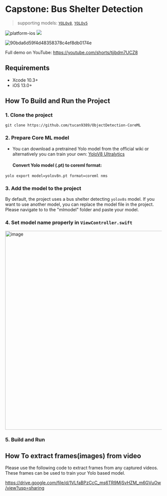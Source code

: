 # Capstone: Bus Shelter Detection

> supporting models: [`YOLOv8`](https://github.com/ultralytics/ultralytics), [`YOLOv5`](https://github.com/ultralytics/yolov5)

![platform-ios](https://img.shields.io/badge/platform-ios-violet.svg)
![](https://img.shields.io/badge/CoreML-8A2BE2)

![90bda6d59f4d48358378c4ef8db0174e](https://github.com/Shared-Reality-Lab/BusShelterDetect/assets/68878155/a185c55f-fca1-469d-ac86-7cc36b71c367)


Full demo on YouTube: https://youtube.com/shorts/tjjbdm7UCZ8

## Requirements

- Xcode 10.3+
- iOS 13.0+

## How To Build and Run the Project

### 1. Clone the project

```shell
git clone https://github.com/tucan9389/ObjectDetection-CoreML
```

### 2. Prepare Core ML model

- You can download a pretrained Yolo model from the official wiki or alternatively you can train your own: [YoloV8 Ultralytics](https://github.com/ultralytics/ultralytics)

  #### Convert Yolo model (.pt) to coreml format:

```shell
yolo export model=yolov8n.pt format=coreml nms
```

### 3. Add the model to the project

By default, the project uses a bus shelter detecting `yolov8s` model. If you want to use another model, you can replace the model file in the project. Please navigate to to the "mlmodel" folder and paste your model.

### 4. Set model name properly in `ViewController.swift`

<img width="640" alt="image" src="https://user-images.githubusercontent.com/37643248/188249496-20ba838c-7f0f-4457-adac-2fa11344c7de.png">

### 5. Build and Run



## How To extract frames(images) from video
Please use the following code to extract frames from any captured videos. These frames can be used to train your Yolo based model.

https://drive.google.com/file/d/1VLfaBPzCcC_ms6TR9MjSvHZM_m6GVuOw/view?usp=sharing
